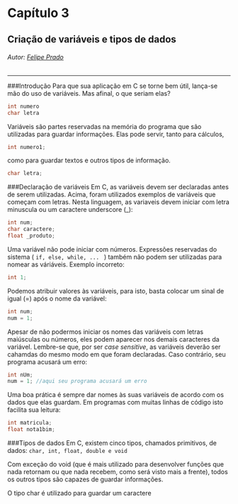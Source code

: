 # Capítulo 3

## Criação de variáveis e tipos de dados

###### Autor: [Felipe Prado](https://github.com/fpterrific)

---

###Introdução
Para que sua aplicação em C se torne bem útil, lança-se mão do uso de variáveis. Mas afinal, o que seriam elas?

```c
int numero
char letra
```

Variáveis são partes reservadas na memória do programa que são utilizadas para guardar informações. Elas pode servir, tanto para cálculos,

```c
int numero1;
```

como para guardar textos e outros tipos de informação.

```c
char letra;
```

###Declaração de variáveis
Em C, as variáveis devem ser declaradas antes de serem utilizadas. Acima, foram utilizados exemplos de variáveis que começam com letras. Nesta linguagem, as variaveis devem iniciar com letra minuscula ou um caractere underscore (_):

```c
int num;
char caractere;
float _produto;
```

Uma variável não pode iniciar com números. Expressões reservadas do sistema  ( ``if, else, while, ... `` ) também não podem ser utilizadas para nomear as váriáveis.
Exemplo incorreto:

```c
int 1;
```

Podemos atribuir valores às variáveis, para isto, basta colocar um sinal de igual (=) após o nome da variável:

```c
int num;
num = 1;
```

Apesar de não podermos iniciar os nomes das variáveis com letras maiúsculas ou números, eles podem aparecer nos demais caracteres da variável. Lembre-se que, por ser _case sensitive_, as variáveis deverão ser cahamdas do mesmo modo em que foram declaradas. Caso contrário, seu programa acusará um erro:

```c
int nUm;
num = 1; //aqui seu programa acusará um erro
```

Uma boa prática é sempre dar nomes às suas variáveis de acordo com os dados que elas guardam. Em programas com muitas linhas de código isto facilita sua leitura:

```c
int matricula;
float nota1bim;
```

###Tipos de dados
Em C, existem cinco tipos, chamados primitivos, de dados:
``char, int, float, double e void``

Com exceção do void (que é mais utilizado para desenvolver funções que nada retornam ou que nada recebem, como será visto mais a frente), todos os outros tipos são capazes de guardar informações.

O tipo char é utilizado para guardar um caractere